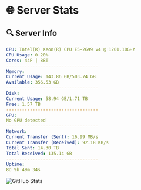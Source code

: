 # 🌐 Server Stats
## 🔍 Server Info
```yaml
CPU: Intel(R) Xeon(R) CPU E5-2699 v4 @ 1201.10GHz
CPU Usage: 0.20%
Cores: 44P | 88T
-----------------------------------
Memory:
Current Usage: 143.86 GB/503.74 GB
Available: 356.53 GB
-----------------------------------
Disk:
Current Usage: 58.94 GB/1.71 TB
Free: 1.57 TB
-----------------------------------
GPU:
No GPU detected
-----------------------------------
Network:
Current Transfer (Sent): 16.99 MB/s
Current Transfer (Received): 92.18 KB/s
Total Sent: 14.30 TB
Total Received: 135.14 GB
-----------------------------------
Uptime:
8d 9h 49m 34s
```
![GitHub Stats](https://img.shields.io/badge/Updated-2025-03-16_07:12:23-blue)